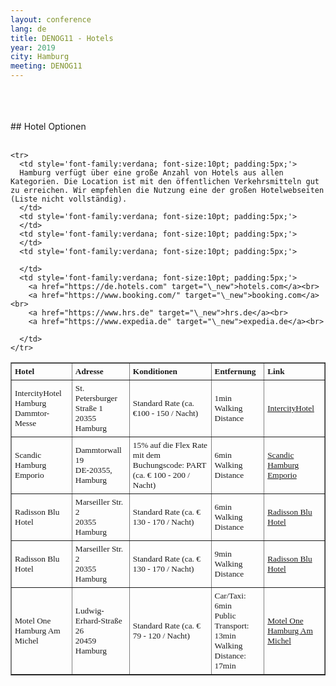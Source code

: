 ```yaml
---
layout: conference
lang: de
title: DENOG11 - Hotels
year: 2019
city: Hamburg
meeting: DENOG11
---
```


<br>
<br>
<br>
## Hotel Optionen
<br>
<br>
<table border='1'>
<tr>
  <td style='font-family:verdana; font-size:10pt; padding:5px;'>
    <b>Hotel</b>
  </td>
  <td style='font-family:verdana; font-size:10pt; padding:5px;'>
    <b>Adresse</b>
  </td>
  <td style='font-family:verdana; font-size:10pt; padding:5px;'>
    <b>Konditionen</b>
  </td>
  <td style='font-family:verdana; font-size:10pt; padding:5px;'>
    <b>Entfernung</b>
  </td>
  <td style='font-family:verdana; font-size:10pt; padding:5px;'>
    <b>Link</b>
  </td>
</tr>

  <tr>
  <td style='font-family:verdana; font-size:10pt; padding:5px;'>
    IntercityHotel Hamburg<br>Dammtor-Messe
    </td>
    <td style='font-family:verdana; font-size:10pt; padding:5px;'>
    St. Petersburger Straße 1<br>
    20355 Hamburg
    </td>
    <td style='font-family:verdana; font-size:10pt; padding:5px;'>
    Standard Rate (ca. €100 - 150 / Nacht)
    </td>
    <td style='font-family:verdana; font-size:10pt; padding:5px;'>
    1min Walking Distance
    </td>
    <td style='font-family:verdana; font-size:10pt; padding:5px;'>
      <a href="https://www.intercityhotel.com/en/hotels/all-hotels/germany/hamburg/intercityhotel-hamburg-dammtor-messe" target="\_new">IntercityHotel</a>
    </td>
  </tr>

  <tr>
    <td style='font-family:verdana; font-size:10pt; padding:5px;'>
    Scandic Hamburg Emporio
    </td>
    <td style='font-family:verdana; font-size:10pt; padding:5px;'>
    Dammtorwall 19<br>DE-20355, Hamburg
    </td>
    <td style='font-family:verdana; font-size:10pt; padding:5px;'>
    15% auf die Flex Rate mit dem Buchungscode: PART (ca. € 100 - 200 / Nacht)
    </td>
    <td style='font-family:verdana; font-size:10pt; padding:5px;'>
    6min Walking Distance
    </td>
    <td style='font-family:verdana; font-size:10pt; padding:5px;'>
      <a href="https://www.scandichotels.de/hotelsuche/deutschland/hamburg/scandic-hamburg-emporio" target="\_new">Scandic Hamburg Emporio</a>
    </td>
  </tr>

  <tr>
    <td style='font-family:verdana; font-size:10pt; padding:5px;'>
    Radisson Blu Hotel
    </td>
    <td style='font-family:verdana; font-size:10pt; padding:5px;'>
    Marseiller Str. 2<br>20355 Hamburg
    </td>
    <td style='font-family:verdana; font-size:10pt; padding:5px;'>
    Standard Rate (ca. € 130 - 170 / Nacht)
    </td>
    <td style='font-family:verdana; font-size:10pt; padding:5px;'>
    6min Walking Distance
    </td>
    <td style='font-family:verdana; font-size:10pt; padding:5px;'>
      <a href="https://www.radissonblu.com/en/hotel-hamburg" target="\_new">Radisson Blu Hotel</a>
    </td>
  </tr>

  <tr>
    <td style='font-family:verdana; font-size:10pt; padding:5px;'>
    Radisson Blu Hotel
    </td>
    <td style='font-family:verdana; font-size:10pt; padding:5px;'>
    Marseiller Str. 2<br>20355 Hamburg
    </td>
    <td style='font-family:verdana; font-size:10pt; padding:5px;'>
    Standard Rate (ca. € 130 - 170 / Nacht)
    </td>
    <td style='font-family:verdana; font-size:10pt; padding:5px;'>
    9min Walking Distance
    </td>
    <td style='font-family:verdana; font-size:10pt; padding:5px;'>
      <a href="https://www.radissonblu.com/en/hotel-hamburg" target="\_new">Radisson Blu Hotel</a>
    </td>
  </tr>

  <tr>
    <td style='font-family:verdana; font-size:10pt; padding:5px;'>
    Motel One Hamburg Am Michel
    </td>
    <td style='font-family:verdana; font-size:10pt; padding:5px;'>
    Ludwig-Erhard-Straße 26<br>20459 Hamburg
    </td>
    <td style='font-family:verdana; font-size:10pt; padding:5px;'>
    Standard Rate (ca. € 79 - 120 / Nacht)
    </td>
    <td style='font-family:verdana; font-size:10pt; padding:5px;'>
    Car/Taxi: 6min<br>
    Public Transport: 13min<br>
    Walking Distance: 17min
    </td>
    <td style='font-family:verdana; font-size:10pt; padding:5px;'>
      <a href="https://www.motel-one.com/de/hotels/hamburg/hotel-hamburg-am-michel/?checkin=2019-11-10&checkout=2019-11-12" target="\_new">Motel One Hamburg Am Michel</a>
    </td>
  </tr>


    <tr>
      <td style='font-family:verdana; font-size:10pt; padding:5px;'>
      Hamburg verfügt über eine große Anzahl von Hotels aus allen Kategorien. Die Location ist mit den öffentlichen Verkehrsmitteln gut zu erreichen. Wir empfehlen die Nutzung eine der großen Hotelwebseiten (Liste nicht vollständig).
      </td>
      <td style='font-family:verdana; font-size:10pt; padding:5px;'>
      </td>
      <td style='font-family:verdana; font-size:10pt; padding:5px;'>
      </td>
      <td style='font-family:verdana; font-size:10pt; padding:5px;'>

      </td>
      <td style='font-family:verdana; font-size:10pt; padding:5px;'>
        <a href="https://de.hotels.com" target="\_new">hotels.com</a><br>
        <a href="https://www.booking.com/" target="\_new">booking.com</a><br>
        <a href="https://www.hrs.de" target="\_new">hrs.de</a><br>
        <a href="https://www.expedia.de" target="\_new">expedia.de</a><br>

      </td>
    </tr>

</table>
